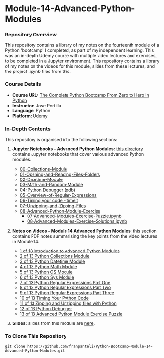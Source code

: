 # Module-14-Advanced-Python-Modules

### Repository Overview

This repository contains a library of my notes on the fourteenth module of a Python 'bootcamp' I completed, as part of my independent learning. This was an in-depth Udemy course with multiple video lectures and exercises, to be completed in a Jupyter environment. This repository contains a library of my notes on the videos for this module, slides from these lectures, and the project .ipynb files from this.

### Course Details
- **Course URL:** [The Complete Python Bootcamp From Zero to Hero in Python](https://www.udemy.com/course/complete-python-bootcamp/?couponCode=ST18MT62524)
- **Instructor:** Jose Portilla
- **Language:** Python
- **Platform:** Udemy

### In-Depth Contents
This repository is organised into the following sections:

1. **Jupyter Notebooks - Advanced Python Modules:**
   [this directory](https://github.com/franpanteli/Python-Bootcamp-Module-14-Advanced-Python-Modules/tree/main/Jupyter%20Notebooks%20-%20Advanced%20Python%20Modules) contains Jupyter notebooks that cover various advanced Python modules.
   - [00-Collections-Module](https://github.com/franpanteli/Python-Bootcamp-Module-14-Advanced-Python-Modules/blob/main/Jupyter%20Notebooks%20-%20Advanced%20Python%20Modules/00-Collections-Module.ipynb)
   - [01-Opening-and-Reading-Files-Folders](https://github.com/franpanteli/Python-Bootcamp-Module-14-Advanced-Python-Modules/blob/main/Jupyter%20Notebooks%20-%20Advanced%20Python%20Modules/01-Opening-and-Reading-Files-Folders.ipynb)
   - [02-Datetime-Module](https://github.com/franpanteli/Python-Bootcamp-Module-14-Advanced-Python-Modules/blob/main/Jupyter%20Notebooks%20-%20Advanced%20Python%20Modules/02-Datetime-Module.ipynb)
   - [03-Math-and-Random-Module](https://github.com/franpanteli/Python-Bootcamp-Module-14-Advanced-Python-Modules/blob/main/Jupyter%20Notebooks%20-%20Advanced%20Python%20Modules/03-Math-and-Random-Module.ipynb)
   - [04-Python Debugger (pdb)](https://github.com/franpanteli/Python-Bootcamp-Module-14-Advanced-Python-Modules/blob/main/Jupyter%20Notebooks%20-%20Advanced%20Python%20Modules/04-Python%20Debugger%20(pdb).ipynb)
   - [05-Overview-of-Regular-Expressions](https://github.com/franpanteli/Python-Bootcamp-Module-14-Advanced-Python-Modules/blob/main/Jupyter%20Notebooks%20-%20Advanced%20Python%20Modules/05-Overview-of-Regular-Expressions.ipynb)
   - [06-Timing your code - timeit](https://github.com/franpanteli/Python-Bootcamp-Module-14-Advanced-Python-Modules/blob/main/Jupyter%20Notebooks%20-%20Advanced%20Python%20Modules/06-Timing%20your%20code%20-%20timeit.ipynb)
   - [07-Unzipping-and-Zipping-Files](https://github.com/franpanteli/Python-Bootcamp-Module-14-Advanced-Python-Modules/blob/main/Jupyter%20Notebooks%20-%20Advanced%20Python%20Modules/07-Unzipping-and-Zipping-Files.ipynb)
   - [08-Advanced-Python-Module-Exercise](https://github.com/franpanteli/Python-Bootcamp-Module-14-Advanced-Python-Modules/blob/main/Jupyter%20Notebooks%20-%20Advanced%20Python%20Modules/08-Advanced-Python-Module-Exercise)
     - [07-Advanced-Modules-Exercise-Puzzle.ipynb](https://github.com/franpanteli/Python-Bootcamp-Module-14-Advanced-Python-Modules/blob/main/Jupyter%20Notebooks%20-%20Advanced%20Python%20Modules/08-Advanced-Python-Module-Exercise/07-Advanced-Modules-Exercise-Puzzle.ipynb)
     - [08-Advanced-Modules-Exercise-Solutions.ipynb](https://github.com/franpanteli/Python-Bootcamp-Module-14-Advanced-Python-Modules/blob/main/Jupyter%20Notebooks%20-%20Advanced%20Python%20Modules/08-Advanced-Python-Module-Exercise/08-Advanced-Modules-Exercise-Solutions.ipynb)

2. **Notes on Videos - Module 14 Advanced Python Modules:**
   this section contains PDF notes summarising the key points from the video lectures in Module 14.
   - [1 of 13 Introduction to Advanced Python Modules](https://github.com/franpanteli/Python-Bootcamp-Module-14-Advanced-Python-Modules/blob/main/Notes%20on%20Videos%20-%20Module%2014%20Advanced%20Python%20Modules/1%20of%2013%20Introduction%20to%20Advanced%20Python%20Modules.pdf)
   - [2 of 13 Python Collections Module](https://github.com/franpanteli/Python-Bootcamp-Module-14-Advanced-Python-Modules/blob/main/Notes%20on%20Videos%20-%20Module%2014%20Advanced%20Python%20Modules/2%20of%2013%20Python%20Collections%20Module.pdf)
   - [3 of 13 Python Datetime Module](https://github.com/franpanteli/Python-Bootcamp-Module-14-Advanced-Python-Modules/blob/main/Notes%20on%20Videos%20-%20Module%2014%20Advanced%20Python%20Modules/3%20of%2013%20Python%20Datetime%20Module.pdf)
   - [4 of 13 Python Math Module](https://github.com/franpanteli/Python-Bootcamp-Module-14-Advanced-Python-Modules/blob/main/Notes%20on%20Videos%20-%20Module%2014%20Advanced%20Python%20Modules/4%20of%2013%20Python%20Math%20Module.pdf)
   - [5 of 13 Python OS Module](https://github.com/franpanteli/Python-Bootcamp-Module-14-Advanced-Python-Modules/blob/main/Notes%20on%20Videos%20-%20Module%2014%20Advanced%20Python%20Modules/5%20of%2013%20Python%20OS%20Module.pdf)
   - [6 of 13 Python Sys Module](https://github.com/franpanteli/Python-Bootcamp-Module-14-Advanced-Python-Modules/blob/main/Notes%20on%20Videos%20-%20Module%2014%20Advanced%20Python%20Modules/6%20of%2013%20Python%20Sys%20Module.pdf)
   - [7 of 13 Python Regular Expressions Part One](https://github.com/franpanteli/Python-Bootcamp-Module-14-Advanced-Python-Modules/blob/main/Notes%20on%20Videos%20-%20Module%2014%20Advanced%20Python%20Modules/7%20of%2013%20Python%20Regular%20Expressions%20Part%20One.pdf)
   - [8 of 13 Python Regular Expressions Part Two](https://github.com/franpanteli/Python-Bootcamp-Module-14-Advanced-Python-Modules/blob/main/Notes%20on%20Videos%20-%20Module%2014%20Advanced%20Python%20Modules/8%20of%2013%20Python%20Regular%20Expressions%20Part%20Two.pdf)
   - [9 of 13 Python Regular Expressions Part Three](https://github.com/franpanteli/Python-Bootcamp-Module-14-Advanced-Python-Modules/blob/main/Notes%20on%20Videos%20-%20Module%2014%20Advanced%20Python%20Modules/9%20of%2013%20Python%20Regular%20Expressions%20Part%20Three.pdf)
   - [10 of 13 Timing Your Python Code](https://github.com/franpanteli/Python-Bootcamp-Module-14-Advanced-Python-Modules/blob/main/Notes%20on%20Videos%20-%20Module%2014%20Advanced%20Python%20Modules/10%20of%2013%20Timing%20Your%20Python%20Code.pdf)
   - [11 of 13 Zipping and Unzipping files with Python](https://github.com/franpanteli/Python-Bootcamp-Module-14-Advanced-Python-Modules/blob/main/Notes%20on%20Videos%20-%20Module%2014%20Advanced%20Python%20Modules/11%20of%2013%20Zipping%20and%20Unzipping%20files%20with%20Python.pdf)
   - [12 of 13 Python Debugger](https://github.com/franpanteli/Python-Bootcamp-Module-14-Advanced-Python-Modules/blob/main/Notes%20on%20Videos%20-%20Module%2014%20Advanced%20Python%20Modules/12%20of%2013%20Python%20Debugger.pdf)
   - [13 of 13 Advanced Python Module Exercise Puzzle](https://github.com/franpanteli/Python-Bootcamp-Module-14-Advanced-Python-Modules/blob/main/Notes%20on%20Videos%20-%20Module%2014%20Advanced%20Python%20Modules/13%20of%2013%20Advanced%20Python%20Module%20Exercise%20Puzzle.pdf)

3. **Slides:**
   slides from this module are [here](https://github.com/franpanteli/Python-Bootcamp-Module-14-Advanced-Python-Modules/blob/main/Advanced%20Python%20Modules%20Slides.pdf).
   
### To Clone This Repository
```
git clone https://github.com/franpanteli/Python-Bootcamp-Module-14-Advanced-Python-Modules.git
```
